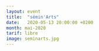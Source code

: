 ```yaml
---
layout: event
title:  "sémin'Arts"
date:   2020-05-13 20:00:00 +0200
month: mai-2020
tarif: libre
image: seminarts.jpg
---
```

